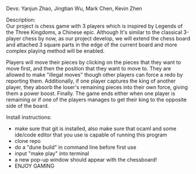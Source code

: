 Devs: Yanjun Zhao, Jingtian Wu, Mark Chen, Kevin Zhen 

Description:  
  Our project is chess game with 3 players which is inspired by Legends of the 
  Three Kingdoms, a Chinese epic. Although It's similar to the classical 
  3-player chess by now, as our project develop, we will extend the chess board 
  and attached 3 square parts in the edge of the current board and more complex 
  playing method will be enabled. 

  Players will move their pieces by clicking on the pieces that they want to 
  move first, and then the position that they want to move to. They are allowed
  to make "illegal moves" though other players can force a redo by reporting them.
  Additionally, if one player captures the king of another player, they absorb 
  the loser's remaining pieces into their own force, giving them a power boost. 
  Finally. The game ends either when one player is remaining or if one of the 
  players manages to get their king to the opposite side of the board.

  Install instructions: 
  - make sure that git is installed, also make sure that ocaml and some ide/code editor that you use is capable of running this program
  - clone repo
  - do a "dune build" in command line before first use
  - input "make play" into terminal
  - a new pop-up window should appear with the chessboard!
  - ENJOY GAMING

